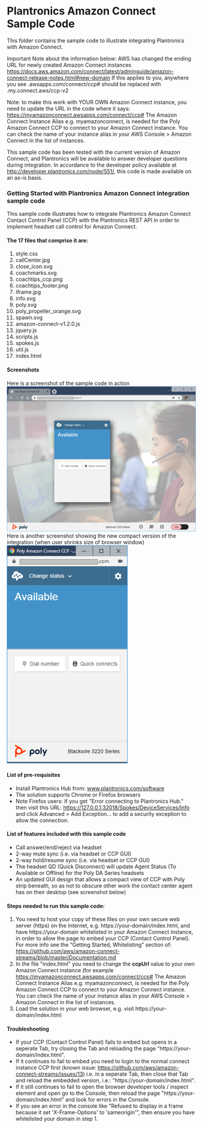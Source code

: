 # Plantronics Amazon Connect Sample Code
This folder contains the sample code to illustrate integrating Plantronics with Amazon Connect.

Important Note about the information below: AWS has changed the ending URL for newly created Amazon Connect instances
https://docs.aws.amazon.com/connect/latest/adminguide/amazon-connect-release-notes.html#new-domain
If this applies to you, anywhere you see .awsapps.com/connect/ccp# should be replaced with .my.connect.aws/ccp-v2

Note: to make this work with YOUR OWN Amazon Connect instance, you need to update the URL in the code where it says: https://myamazonconnect.awsapps.com/connect/ccp#
The Amazon Connect Instance Alias e.g. myamazonconnect, is needed for the Poly Amazon Connect CCP to connect to your Amazon Connect instance. You can check the name of your instance alias in your AWS Console > Amazon Connect in the list of instances.


This sample code has been tested with the current version of Amazon Connect, and Plantronics will be available to answer developer questions during integration.  In accordance to the developer policy available at http://developer.plantronics.com/node/551/, this code is made available on an as-is basis.

### Getting Started with Plantronics Amazon Connect integration sample code
This sample code illustrates how to integrate Plantronics Amazon Connect Contact Control Panel (CCP) with the Plantronics REST API in order to implement headset call control for Amazon Connect.
#### The 17 files that comprise it are:
1. style.css
2. callCenter.jpg
3. close_icon.svg
4. coachmarks.svg
5. coachtips_ccp.png
6. coachtips_footer.png
7. iframe.jpg
8. info.svg
9. poly.svg
10. poly_propeller_orange.svg
11. spawn.svg
12. amazon-connect-v1.2.0.js
13. jquery.js
14. scripts.js
15. spokes.js
16. util.js
17. index.html
#### Screenshots
Here is a screenshot of the sample code in action
![Here is a screenshot of the sample code in action](Plantronics%20Amazon%20Connect%20Sample%20Code.png "Here is a screenshot of the sample code in action")
Here is another screenshot showing the new compact version of the integration (when user shrinks size of browser window)
![Here is another screenshot showing the new compact version of the integration (when user shrinks size of browser window)](Plantronics%20Amazon%20Connect%20Sample%20Code%202.png "Here is another screenshot showing the new compact version of the integration (when user shrinks size of browser window)")
#### List of pre-requisites
* Install Plantronics Hub from: www.plantronics.com/software
* The solution supports Chrome or Firefox browsers
* Note Firefox users: If you get "Error connecting to Plantronics Hub." then visit this URL: https://127.0.0.1:32018/Spokes/DeviceServices/Info and click Advanced > Add Exception... to add a security exception to allow the connection.
#### List of features included with this sample code
* Call answer/end/reject via headset
* 2-way mute sync (i.e. via headset or CCP GUI)
* 2-way hold/resume sync (i.e. via headset or CCP GUI)
* The headset QD (Quick Disconnect) will update Agent Status (To Available or Offline) for the Poly DA Series headsets
* An updated GUI design that allows a compact view of CCP with Poly strip beneath, so as not to obscure other work the contact center agent has on their desktop (see screenshot below)
#### Steps needed to run this sample code:
1. You need to host your copy of these files on your own secure web server (https) on the Internet, e.g. https://your-domain/index.html, and have https://your-domain whitelisted in your Amazon Connect instance, in order to allow the page to embed your CCP (Contact Control Panel). For more info see the “Getting Started, Whitelisting” section of: https://github.com/aws/amazon-connect-streams/blob/master/Documentation.md 
2. In the file "index.html" you need to change the **ccpUrl** value to your own Amazon Connect instance (for example https://myamazonconnect.awsapps.com/connect/ccp# 
The Amazon Connect Instance Alias e.g. myamazonconnect, is needed for the Poly Amazon Connect CCP to connect to your Amazon Connect instance. You can check the name of your instance alias in your AWS Console > Amazon Connect in the list of instances.
3. Load the solution in your web browser, e.g. visit https://your-domain/index.html
#### Troubleshooting
* If your CCP (Contact Control Panel) fails to embed but opens in a seperate Tab, try closing the Tab and reloading the page "https://your-domain/index.html". 
* If it continues to fail to embed you need to login to the normal connect instance CCP first (known issue: https://github.com/aws/amazon-connect-streams/issues/13) i.e. in a seperate Tab, then close that Tab and reload the embedded version, i.e.: "https://your-domain/index.html".
* If it still continues to fail to open the browser developer tools / inspect element and open go to the Console, then reload the page "https://your-domain/index.html" and look for errors in the Console.
* If you see an error in the console like "Refused to display in a frame because it set 'X-Frame-Options' to 'sameorigin'", then ensure you have whitelisted your domain in step 1.
